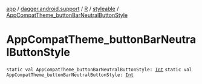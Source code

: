[app](../../../index.md) / [dagger.android.support](../../index.md) / [R](../index.md) / [styleable](index.md) / [AppCompatTheme_buttonBarNeutralButtonStyle](./-app-compat-theme_button-bar-neutral-button-style.md)

# AppCompatTheme_buttonBarNeutralButtonStyle

`static val AppCompatTheme_buttonBarNeutralButtonStyle: `[`Int`](https://kotlinlang.org/api/latest/jvm/stdlib/kotlin/-int/index.html)
`static val AppCompatTheme_buttonBarNeutralButtonStyle: `[`Int`](https://kotlinlang.org/api/latest/jvm/stdlib/kotlin/-int/index.html)